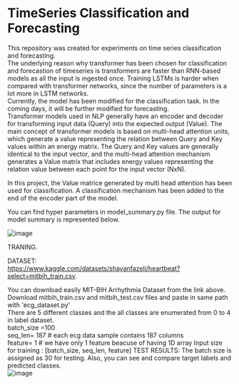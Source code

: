 # TimeSeries Classification and Forecasting
This repository was created for experiments on time series classification and forecasting.  
The underlying reason why transformer has been chosen for classification and forecastion of timeseries is transformers are faster than RNN-based models as all the input is ingested once. Training LSTMs is harder when compared with transformer networks, since the number of parameters is a lot more in LSTM networks.  
Currently, the model has been modified for the classification task. In the coming days, it will be further modified for forecasting.  
Transformer models used in NLP generally have an encoder and decoder for transforming input data (Query) into the expected output (Value). The main concept of transformer models is based on multi-head attention units, which generate a value representing the relation between Query and Key values within an energy matrix. The Query and Key values are generally identical to the input vector, and the multi-head attention mechanism generates a Value matrix that includes energy values representing the relation value between each point for the input vector (NxN).  

In this project, the Value matrice generated by multi head attention has been used for classification. A classification mechanism has been added to the end of the encoder part of the model. 
 

You can find hyper parameters in model_summary.py file. 
The output for model summary is represented below. 

![image](https://user-images.githubusercontent.com/6734818/225657838-b3b211b1-9412-4752-ab98-059051f61060.png)


TRANING.  
  
DATASET:   
https://www.kaggle.com/datasets/shayanfazeli/heartbeat?select=mitbih_train.csv. 

You can download easily MIT-BIH Arrhythmia Dataset from the link above. Download mitbih_train.csv and mitbih_test.csv files and paste in same path with 'ecg_dataset.py'              
There are 5 different classes and the all classes are enumerated from 0 to 4 in label dataset.  
batch_size =100   
seq_len= 187 # each ecg data sample contains 187 columns  
feature= 1 # we have only 1 feature beacuse of having 1D array
Input size for training : [batch_size, seq_len, feature]
TEST RESULTS: 
The batch size is assigned as 30 for testing. Also, you can see and compare target labels and predicted classes.  
![image](https://user-images.githubusercontent.com/6734818/226144528-31dea983-508c-4ee7-818f-c7a29607f242.png)       




